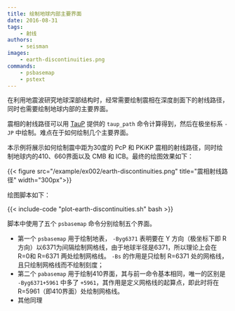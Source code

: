 ```yaml
---
title: 绘制地球内部主要界面
date: 2016-08-31
tags:
    - 射线
authors:
    - seisman
images:
    - earth-discontinuities.png
commands:
    - psbasemap
    - pstext
---
```


在利用地震波研究地球深部结构时，经常需要绘制震相在深度剖面下的射线路径，同时也需要绘制地球内部的主要界面。

震相的射线路径可以用 [TauP](http://www.seis.sc.edu/taup/) 提供的 `taup_path` 命令计算得到，然后在极坐标系 `-JP` 中绘制。难点在于如何绘制几个主要界面。

本示例将展示如何绘制震中距为30度的 PcP 和 PKiKP 震相的射线路径，同时绘制地球内的410、660界面以及 CMB 和 ICB。最终的绘图效果如下：

{{< figure src="/example/ex002/earth-discontinuities.png" title="震相射线路径" width="300px">}}

绘图脚本如下：

{{< include-code "plot-earth-discontinuities.sh" bash >}}

脚本中使用了五个 `psbasemap` 命令分别绘制五个界面。

- 第一个 `psbasemap` 用于绘制地表， `-Byg6371` 表明要在 Y 方向（极坐标下即 R 方向）以6371为间隔绘制网格线，由于地球半径是6371，所以理论上会在R=0和 R=6371 两处绘制网格线。 `-Bs` 的作用是只绘制 R=6371 处的网格线，且只绘制网格线而不绘制刻度；
- 第二个 `pabasemap` 用于绘制410界面，其与前一命令基本相同，唯一的区别是 `-Byg6371+5961` 中多了 `+5961`，其作用是定义网格线的起算点，即此时将在 R=5961（即410界面）处绘制网格线。
- 其他同理
